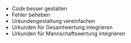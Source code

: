 * Code besser gestalten
* Fehler beheben
* Urkundengestaltung vereinfachen
* Urkunden für Gesamtwertung integrieren
* Urkunden für Mannschaftswertung integrieren
